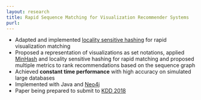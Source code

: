 ```yaml
---
layout: research
title: Rapid Sequence Matching for Visualization Recommender Systems
purl: 
---
```


* Adapted and implemented [locality sensitive hashing](https://en.wikipedia.org/wiki/Locality-sensitive_hashing) for rapid visualization matching
* Proposed a representation of visualizations as set notations, applied [MinHash](https://en.wikipedia.org/wiki/MinHash) and locality sensitive hashing for rapid matching and proposed multiple metrics to rank recommendations based on the sequence graph
* Achieved **constant time performance** with high accuracy on simulated large databases
* Implemented with Java and [Neo4j](http://neo4j.com)
* Paper being prepared to submit to [KDD 2018](http://www.kdd.org/kdd2018/)

